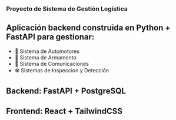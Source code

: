 ### Proyecto de Sistema de Gestión Logística
## Aplicación backend construida en Python + FastAPI para gestionar:

- 🚗 Sistema de Automotores
- 🔫 Sistema de Armamento
- 📡 Sistema de Comunicaciones
- ☢️ Sistemas de Inspeccion y Detección

## Backend: FastAPI + PostgreSQL
## Frontend: React + TailwindCSS